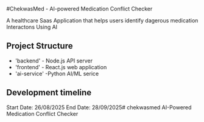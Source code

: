 #ChekwasMed - AI-powered Medication Conflict Checker

A healthcare Saas Application that helps users identify dagerous medication Interactons Using AI

## Project Structure
- 'backend' - Node.js API server
- 'frontend' - React.js web application
- 'ai-service' -Python AI/ML serice

## Development timeline
Start Date: 26/08/2025
End Date: 28/09/2025# chekwasmed
AI-Powered Medication Conflict Checker
